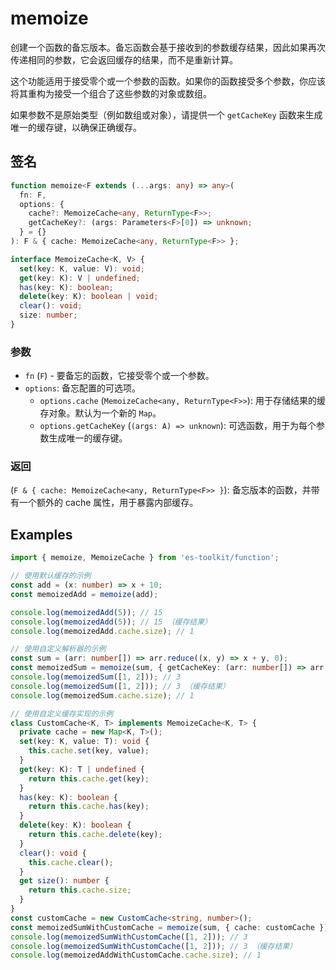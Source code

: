 # memoize

创建一个函数的备忘版本。备忘函数会基于接收到的参数缓存结果，因此如果再次传递相同的参数，它会返回缓存的结果，而不是重新计算。

这个功能适用于接受零个或一个参数的函数。如果你的函数接受多个参数，你应该将其重构为接受一个组合了这些参数的对象或数组。

如果参数不是原始类型（例如数组或对象），请提供一个 `getCacheKey` 函数来生成唯一的缓存键，以确保正确缓存。

## 签名

```typescript
function memoize<F extends (...args: any) => any>(
  fn: F,
  options: {
    cache?: MemoizeCache<any, ReturnType<F>>;
    getCacheKey?: (args: Parameters<F>[0]) => unknown;
  } = {}
): F & { cache: MemoizeCache<any, ReturnType<F>> };

interface MemoizeCache<K, V> {
  set(key: K, value: V): void;
  get(key: K): V | undefined;
  has(key: K): boolean;
  delete(key: K): boolean | void;
  clear(): void;
  size: number;
}
```

### 参数

- `fn` (`F`) - 要备忘的函数，它接受零个或一个参数。
- `options`: 备忘配置的可选项。
  - `options.cache` (`MemoizeCache<any, ReturnType<F>>`): 用于存储结果的缓存对象。默认为一个新的 `Map`。
  - `options.getCacheKey` (`(args: A) => unknown`): 可选函数，用于为每个参数生成唯一的缓存键。

### 返回

(`F & { cache: MemoizeCache<any, ReturnType<F>> }`): 备忘版本的函数，并带有一个额外的 cache 属性，用于暴露内部缓存。

## Examples

```typescript
import { memoize, MemoizeCache } from 'es-toolkit/function';

// 使用默认缓存的示例
const add = (x: number) => x + 10;
const memoizedAdd = memoize(add);

console.log(memoizedAdd(5)); // 15
console.log(memoizedAdd(5)); // 15 （缓存结果）
console.log(memoizedAdd.cache.size); // 1

// 使用自定义解析器的示例
const sum = (arr: number[]) => arr.reduce((x, y) => x + y, 0);
const memoizedSum = memoize(sum, { getCacheKey: (arr: number[]) => arr.join(',') });
console.log(memoizedSum([1, 2])); // 3
console.log(memoizedSum([1, 2])); // 3 （缓存结果）
console.log(memoizedSum.cache.size); // 1

// 使用自定义缓存实现的示例
class CustomCache<K, T> implements MemoizeCache<K, T> {
  private cache = new Map<K, T>();
  set(key: K, value: T): void {
    this.cache.set(key, value);
  }
  get(key: K): T | undefined {
    return this.cache.get(key);
  }
  has(key: K): boolean {
    return this.cache.has(key);
  }
  delete(key: K): boolean {
    return this.cache.delete(key);
  }
  clear(): void {
    this.cache.clear();
  }
  get size(): number {
    return this.cache.size;
  }
}
const customCache = new CustomCache<string, number>();
const memoizedSumWithCustomCache = memoize(sum, { cache: customCache });
console.log(memoizedSumWithCustomCache([1, 2])); // 3
console.log(memoizedSumWithCustomCache([1, 2])); // 3 （缓存结果）
console.log(memoizedAddWithCustomCache.cache.size); // 1
```
